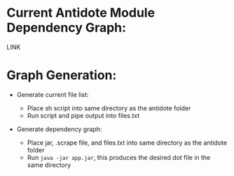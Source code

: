 # Current Antidote Module Dependency Graph:

LINK

# Graph Generation:

* Generate current file list:
  * Place sh script into same directory as the antidote folder
  * Run script and pipe output into files.txt

* Generate dependency graph:
  * Place jar, .scrape file, and files.txt into same directory as the antidote folder
  * Run `java -jar app.jar`, this produces the desired dot file in the same directory
